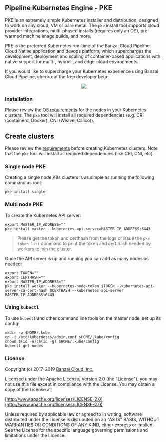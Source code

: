 ## Pipeline Kubernetes Engine - PKE

PKE is an extremely simple Kubernetes installer and distribution, designed to work on any cloud, VM or bare metal. The `pke` install tool supports cloud provider integrations, multi-phased installs (requires only an OS), pre-warmed machine image builds, and more.

PKE is the preferred Kubernetes run-time of the Banzai Cloud Pipeline Cloud Native application and devops platform, which supercharges the development, deployment and scaling of container-based applications with native support for multi-, hybrid-, and edge-cloud environments.

If you would like to supercharge your Kubernetes experience using Banzai Cloud Pipeline, check out the free developer beta:
<p align="center">
  <a href="https://beta.banzaicloud.io">
  <img src="https://camo.githubusercontent.com/a487fb3128bcd1ef9fc1bf97ead8d6d6a442049a/68747470733a2f2f62616e7a6169636c6f75642e636f6d2f696d672f7472795f706970656c696e655f627574746f6e2e737667">
  </a>
</p>

### Installation

Please review the [OS requirements](/docs/requirements.md) for the nodes in your Kubernetes clusters. The `pke` tool will install all required dependencies (e.g. CRI (containerd, Docker), CNI (Weave, Calico)).

## Create clusters

Please review the [requirements](/docs/requirements.md) before creating Kubernetes clusters. Note that the `pke` tool will install all required dependencies (like CRI, CNI, etc).

### Single node PKE

Creating a single node K8s clusters is as simple as running the following command as root:

`pke install single`

### Multi node PKE

To create the Kubernetes API server:

```
export MASTER_IP_ADDRESS=""
pke install master --kubernetes-api-server=MASTER_IP_ADDRESS:6443
```

>Please get the token and certhash from the logs or issue the `pke token list` command to print the token and cert hash needed by workers to join the cluster.
>

Once the API server is up and running you can add as many nodes as needed:

```
export TOKEN=""
export CERTHASH=""
export MASTER_IP_ADDRESS=""
pke install worker --kubernetes-node-token $TOKEN --kubernetes-api-server-ca-cert-hash $CERTHASH --kubernetes-api-server MASTER_IP_ADDRESS:6443
```

### Using `kubectl`

To use `kubectl` and other command line tools on the master node, set up its config:

```
mkdir -p $HOME/.kube
cp -i /etc/kubernetes/admin.conf $HOME/.kube/config
chown $(id -u):$(id -g) $HOME/.kube/config
kubectl get nodes
```

### License

Copyright (c) 2017-2019 [Banzai Cloud, Inc.](https://banzaicloud.com)

Licensed under the Apache License, Version 2.0 (the "License");
you may not use this file except in compliance with the License.
You may obtain a copy of the License at

[http://www.apache.org/licenses/LICENSE-2.0](http://www.apache.org/licenses/LICENSE-2.0)

Unless required by applicable law or agreed to in writing, software
distributed under the License is distributed on an "AS IS" BASIS,
WITHOUT WARRANTIES OR CONDITIONS OF ANY KIND, either express or implied.
See the License for the specific language governing permissions and
limitations under the License.
